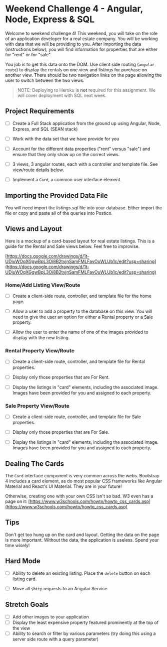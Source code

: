 # Weekend Challenge 4 - Angular, Node, Express & SQL

Welcome to weekend challenge 4! This weekend, you will take on the role of an application developer for a real estate company. You will be working with data that we will be providing to you. After importing the data (instructions below), you will find information for properties that are either for "rent" or for "sale".

You job is to get this data onto the DOM. Use client side routing (`angular-route`) to display the rentals on one view and listings for purchase on another view. There should be two navigation links on the page allowing the user to switch between the two views.

> NOTE: Deploying to Heroku is **not** required for this assignment. We will cover deployment with SQL next week.

## Project Requirements

- [ ] Create a Full Stack application from the ground up using Angular, Node, Express, and SQL (SEAN stack)
- [ ] Work with the data set that we have provide for you
- [ ] Account for the different data properties ("rent" versus "sale") and ensure that they only show up on the correct views.
- [ ] 3 views, 3 angular routes, each with a controller and template file. See view/route details below.
- [ ] Implement a `Card`, a common user interface element.
 

## Importing the Provided Data File

You will need import the *listings.sql* file into your database. Either import the file or copy and paste all of the queries into Postico.


## Views and Layout

Here is a mockup of a card-based layout for real estate listings. This is a guide for the Rental and Sale views below. Feel free to improvise.

[https://docs.google.com/drawings/d/1t-UDiuWOqXGgwBpL3Oi8B2tyjnSamFMLFavOuWLUb1c/edit?usp=sharing](https://docs.google.com/drawings/d/1t-UDiuWOqXGgwBpL3Oi8B2tyjnSamFMLFavOuWLUb1c/edit?usp=sharing)


### Home/Add Listing View/Route

- [ ] Create a client-side route, controller, and template file for the home page.
- [ ] Allow a user to add a property to the database on this view. You will need to give the user an option for either a Rental property or a Sale property.
- [ ] Allow the user to enter the name of one of the images provided to display with the new listing.


### Rental Property View/Route

- [ ] Create a client-side route, controller, and template file for Rental properties.
- [ ] Display only those properties that are For Rent.
- [ ] Display the listings in "card" elements, including the associated image. Images have been provided for you and assigned to each property.


### Sale Property View/Route

- [ ] Create a client-side route, controller, and template file for Sale properties.
- [ ] Display only those properties that are For Sale.
- [ ] Display the listings in "card" elements, including the associated image. Images have been provided for you and assigned to each property.


## Dealing The Cards

The `Card` interface component is very common across the webs. Bootstrap 4 includes a card element, as do most popular CSS frameworks like Angular Material and React's UI Material. They are in your future!

Otherwise, creating one with your own CSS isn't so bad. W3 even has a page on it: [https://www.w3schools.com/howto/howto_css_cards.asp](https://www.w3schools.com/howto/howto_css_cards.asp)


## Tips

Don't get too hung up on the card and layout. Getting the data on the page is more important. Without the data, the application is useless. Spend your time wisely!


## Hard Mode

- [ ] Ability to delete an existing listing. Place the `delete` button on each listing card.
- [ ] Move all `$http` requests to an Angular Service


## Stretch Goals

- [ ] Add other images to your application
- [ ] Display the least expensive property featured prominently at the top of the view
- [ ] Ability to search or filter by various parameters (try doing this using a server side route with a query parameter)
